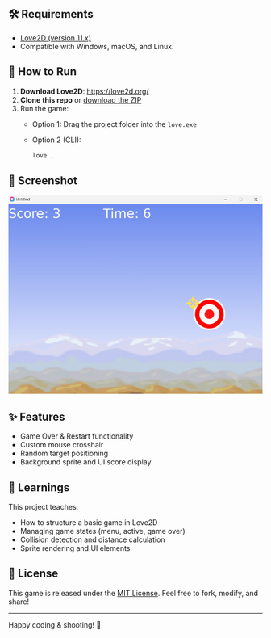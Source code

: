 
## 🛠 Requirements

- [Love2D (version 11.x)](https://love2d.org/)
- Compatible with Windows, macOS, and Linux.

## 🚀 How to Run

1. **Download Love2D**: https://love2d.org/
2. **Clone this repo** or [download the ZIP](https://github.com/your-username/target-practice-game/archive/refs/heads/main.zip)
3. Run the game:
   - Option 1: Drag the project folder into the `love.exe`
   - Option 2 (CLI):

     ```bash
     love .
     ```

## 📸 Screenshot

![screenshot](output/output.png)

## ✨ Features

- Game Over & Restart functionality
- Custom mouse crosshair
- Random target positioning
- Background sprite and UI score display

## 🧠 Learnings

This project teaches:
- How to structure a basic game in Love2D
- Managing game states (menu, active, game over)
- Collision detection and distance calculation
- Sprite rendering and UI elements

## 📄 License

This game is released under the [MIT License](LICENSE). Feel free to fork, modify, and share!

---

Happy coding & shooting! 🎯

